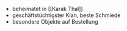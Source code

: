 - beheimatet in [[Karak Thal]]
- geschäftstüchtigster Klan, beste Schmiede
- besondere Objekte auf Bestellung
